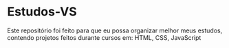 # Estudos-VS

Este repositório foi feito para que eu possa organizar melhor meus estudos, contendo projetos feitos durante cursos em: HTML, CSS, JavaScript
